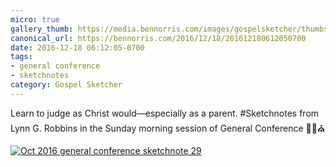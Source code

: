 ```yaml
---
micro: true
gallery_thumb: https://media.bennorris.com/images/gospelsketcher/thumbs/oct-16-4-robbins.jpg
canonical_url: https://bennorris.com/2016/12/18/201612180612050700
date: 2016-12-18 06:12:05-0700
tags:
- general conference
- sketchnotes
category: Gospel Sketcher
---
```


Learn to judge as Christ would—especially as a parent.
#Sketchnotes from Lynn G. Robbins in the Sunday morning session of General Conference ✍🏼⛪️

[![Oct 2016 general conference sketchnote 29](https://media.bennorris.com/images/gospelsketcher/general-conference/oct-2016/oct-16-4-robbins.jpg)](https://media.bennorris.com/images/gospelsketcher/general-conference/oct-2016/oct-16-4-robbins.jpg)